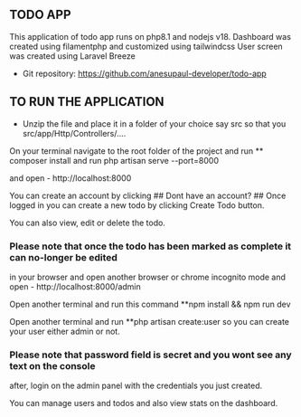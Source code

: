 ## TODO APP

This application of todo app runs on php8.1 and nodejs v18.
Dashboard was created using filamentphp and customized using tailwindcss
User screen was created using Laravel Breeze

- Git repository: https://github.com/anesupaul-developer/todo-app

## TO RUN THE APPLICATION
- Unzip the file and place it in a folder of your choice say src so that you src/app/Http/Controllers/....

On your terminal navigate to the root folder of the project and run 
    ** composer install and run php artisan serve --port=8000 

and open 
    - http://localhost:8000 

You can create an account by clicking ## Dont have an account? ## 
Once logged in you can create a new todo by clicking Create Todo button.

You can also view, edit or delete the todo.
### Please note that once the todo has been marked as complete it can no-longer be edited

in your browser and open another browser or chrome incognito mode and open 
    - http://localhost:8000/admin

Open another terminal and run this command
    **npm install && npm run dev

Open another terminal and run 
    **php artisan create:user
so you can create your user either admin or not. 
### Please note that password field is secret and you wont see any text on the console

after, login on the admin panel with the credentials you just created.

You can manage users and todos and also view stats on the dashboard.


